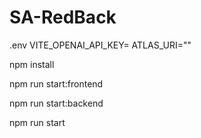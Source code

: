 # SA-RedBack
.env
VITE_OPENAI_API_KEY=
ATLAS_URI=""

<!-- for debug -->
<!-- install all libraries -->
npm install

<!-- only run the frontend -->
npm run start:frontend
<!-- only run the backend -->
npm run start:backend

<!-- if you want run the program just need to run the follow one line script -->
npm run start

